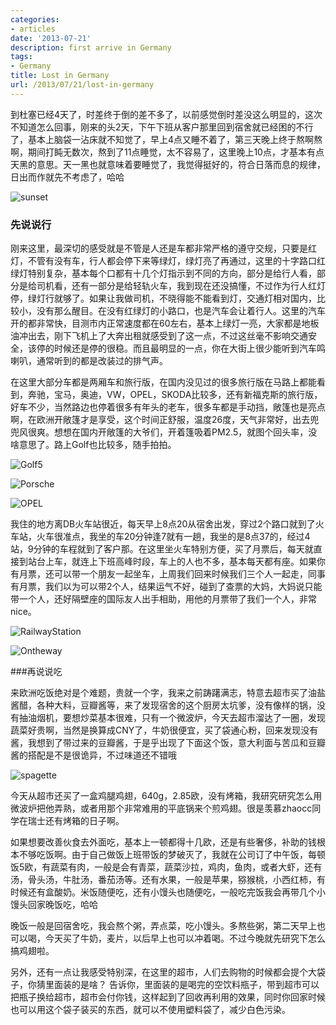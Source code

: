 ```yaml
---
categories:
- articles
date: '2013-07-21'
description: first arrive in Germany
tags:
- Germany
title: Lost in Germany
url: /2013/07/21/lost-in-germany
---
```



到杜塞已经4天了，时差终于倒的差不多了，以前感觉倒时差没这么明显的，这次不知道怎么回事，刚来的头2天，下午下班从客户那里回到宿舍就已经困的不行了，基本上脑袋一沾床就不知觉了，早上4点又睡不着了，第三天晚上终于熬啊熬啊，期间打盹无数次，熬到了11点睡觉，太不容易了，这里晚上10点，才基本有点天黑的意思。天一黑也就意味着要睡觉了，我觉得挺好的，符合日落而息的规律，日出而作就先不考虑了，哈哈  
  
![sunset](http://farm6.staticflickr.com/5464/9327308393_66a87dc90e.jpg)  

### 先说说行
刚来这里，最深切的感受就是不管是人还是车都非常严格的遵守交规，只要是红灯，不管有没有车，行人都会停下来等绿灯，绿灯亮了再通过，这里的十字路口红绿灯特别复杂，基本每个口都有十几个灯指示到不同的方向，部分是给行人看，部分是给司机看，还有一部分是给轻轨火车，我到现在还没搞懂，不过作为行人红灯停，绿灯行就够了。如果让我做司机，不晓得能不能看到灯，交通灯相对国内，比较小，没有那么醒目。在没有红绿灯的小路口，也是汽车会让着行人。这里的汽车开的都非常快，目测市内正常速度都在60左右，基本上绿灯一亮，大家都是地板油冲出去，刚下飞机上了大奔出租就感受到了这一点，不过这丝毫不影响交通安全，该停的时候还是停的很稳。而且最明显的一点，你在大街上很少能听到汽车鸣喇叭，通常听到的都是改装过的排气声。  


在这里大部分车都是两厢车和旅行版，在国内没见过的很多旅行版在马路上都能看到，奔驰，宝马，奥迪，VW，OPEL，SKODA比较多，还有新福克斯的旅行版，好车不少，当然路边也停着很多有年头的老车，很多车都是手动挡，敞篷也是亮点啊，在欧洲开敞篷才是享受，这个时间正舒服，温度26度，天气非常好，出去兜兜风很爽。想想在国内开敞篷的大爷们，开着篷吸着PM2.5，就图个回头率，没啥意思了。路上Golf也比较多，随手拍拍。  
  
![Golf5](http://farm8.staticflickr.com/7427/9327241437_370228b165.jpg "第五代Golf")  
  
![Porsche](http://farm4.staticflickr.com/3773/9327189471_bc2898c6ca.jpg "Porsche 911")  
  
![OPEL](http://farm3.staticflickr.com/2880/9326643413_c76d204087.jpg "OPEL 国内是英朗XT")  
  

我住的地方离DB火车站很近，每天早上8点20从宿舍出发，穿过2个路口就到了火车站，火车很准点，我坐的车20分钟逢7就有一趟，我坐的是8点37的，经过4站，9分钟的车程就到了客户那。在这里坐火车特别方便，买了月票后，每天就直接到站台上车，就连上下班高峰时段，车上的人也不多，基本每天都有座。如果你有月票，还可以带一个朋友一起坐车，上周我们回来时候我们三个人一起走，同事有月票，我们以为可以带2个人，结果运气不好，碰到了查票的大妈，大妈说只能带一个人，还好隔壁座的国际友人出手相助，用他的月票带了我们一个人，非常nice。

![RailwayStation](http://farm8.staticflickr.com/7435/9330157308_3c00546345_z.jpg "车站等车中…")  

![Ontheway](http://farm8.staticflickr.com/7388/9330178498_93c7282213.jpg "去客户办公室的路上")  

###再说说吃

来欧洲吃饭绝对是个难题，贵就一个字，我来之前踌躇满志，特意去超市买了油盐酱醋，各种大料，豆瓣酱等，来了发现宿舍的这个厨房太坑爹，没有像样的锅，没有抽油烟机，要想炒菜基本很难，只有一个微波炉，今天去超市溜达了一圈，发现蔬菜好贵啊，当然是换算成CNY了，牛奶很便宜，买了袋通心粉，回来发现没有酱，我想到了带过来的豆瓣酱，于是乎出现了下面这个饭，意大利面与苦瓜和豆瓣酱的搭配是不是很诡异，不过味道还不错哦  

![spagette](http://farm6.staticflickr.com/5501/9327255591_a92068aaf9.jpg "通心粉")  

今天从超市还买了一盒鸡腿鸡翅，640g，2.85欧，没有烤箱，我研究研究怎么用微波炉把他弄熟，或者用那个非常难用的平底锅来个煎鸡翅。很是羡慕zhaocc同学在瑞士还有烤箱的日子啊。

如果想要改善伙食去外面吃，基本上一顿都得十几欧，还是有些奢侈，补助的钱根本不够吃饭啊。由于自己做饭上班带饭的梦破灭了，我就在公司订了中午饭，每顿饭5欧，有蔬菜有肉，一般是会有青菜，蔬菜沙拉，鸡肉，鱼肉，或者大虾，还有汤，骨头汤，牛肚汤，番茄汤等。还有水果，一般是苹果，猕猴桃，小西红柿，有时候还有盒酸奶。米饭随便吃，还有小馒头也随便吃，一般吃完饭我会再带几个小馒头回家晚饭吃，哈哈  

晚饭一般是回宿舍吃，我会熬个粥，弄点菜，吃小馒头。多熬些粥，第二天早上也可以喝，今天买了牛奶，麦片，以后早上也可以冲着喝。不过今晚就先研究下怎么搞鸡翅啦。  

另外，还有一点让我感受特别深，在这里的超市，人们去购物的时候都会提个大袋子，你猜里面装的是啥？ 告诉你，里面装的是喝完的空饮料瓶子，带到超市可以把瓶子换给超市，超市会付你钱，这样起到了回收再利用的效果，同时你回家时候也可以用这个袋子装买的东西，就可以不使用塑料袋了，减少白色污染。  
